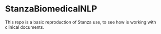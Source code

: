 # StanzaBiomedicalNLP

This repo is a basic reproduction of Stanza use, to see how is working with clinical documents.
